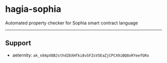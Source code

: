 # hagia-sophia
Automated property checker for Sophia smart contract language


<hr>

## Support
 - aeternity: `ak_n84pX8BJsthdZ6XHfki8vSFZsV5EaZjCPCX9iBQ8xRYeefGRo`
